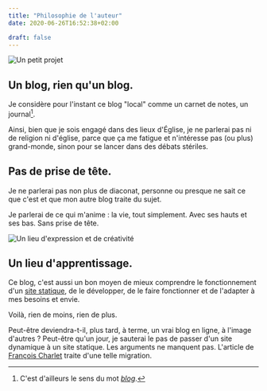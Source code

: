 ```yaml
---
title: "Philosophie de l'auteur"
date: 2020-06-26T16:52:38+02:00

draft: false
---
```

![Un petit projet](https://cdn.pixabay.com/photo/2014/11/24/09/16/blog-543656_960_720.jpg)
## Un blog, rien qu'un blog.

Je considère pour l'instant ce blog "local" comme un carnet de notes, un journal[^1].

[^1]: C'est d'ailleurs le sens du mot [*blog*](https://www.journaldunet.fr/web-tech/dictionnaire-du-webmastering/1203251-blog-definition-et-acteurs/).

Ainsi, bien que je sois engagé dans des lieux d'Église, je ne parlerai pas ni de religion ni d'église, parce que ça me fatigue et n'intéresse pas (ou plus) grand-monde, sinon pour se lancer dans des débats stériles.

## Pas de prise de tête.

Je ne parlerai pas non plus de diaconat, personne ou presque ne sait ce que c'est et que mon autre blog traite du sujet.

Je parlerai de ce qui m'anime : la vie, tout simplement. Avec ses hauts et ses bas. Sans prise de tête.

![Un lieu d'expression et de créativité](https://cdn.pixabay.com/photo/2015/05/31/11/25/girl-791177_960_720.jpg)

## Un lieu d'apprentissage.

Ce blog, c'est aussi un bon moyen de mieux comprendre le fonctionnement d'un [site statique](https://bearstech.com/societe/blog/dynamiqueless-ou-le-retour-du-statique/), de le développer, de le faire fonctionner et de l'adapter à mes besoins et envie.

Voilà, rien de moins, rien de plus.

Peut-être deviendra-t-il, plus tard, à terme, un vrai blog en ligne, à l'image d'autres ? Peut-être qu'un jour, je sauterai le pas de passer d'un site dynamique à un site statique. Les arguments ne manquent pas. L'article de [François Charlet](https://francoischarlet.ch/2020/jai-quitte-wordpress-pour-hugo/) traite d'une telle migration.
